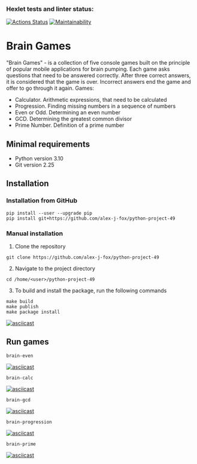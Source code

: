 ### Hexlet tests and linter status:
[![Actions Status](https://github.com/alex-j-fox/python-project-49/workflows/hexlet-check/badge.svg)](https://github.com/alex-j-fox/python-project-49/actions)
[![Maintainability](https://api.codeclimate.com/v1/badges/18c0c2091ab98fe8e4d6/maintainability)](https://codeclimate.com/github/alex-j-fox/python-project-49/maintainability)

# Brain Games

"Brain Games" - is a collection of five console games built on the principle of popular mobile applications for brain pumping. Each game asks questions that need to be answered correctly. After three correct answers, it is considered that the game is over. Incorrect answers end the game and offer to go through it again. Games:

- Calculator. Arithmetic expressions, that need to be calculated
- Progression. Finding missing numbers in a sequence of numbers
- Even or Odd. Determining an even number
- GCD. Determining the greatest common divisor
- Prime Number. Definition of a prime number

## Minimal requirements

- Python version 3.10
- Git version 2.25

## Installation

### Installation from GitHub

```
pip install --user --upgrade pip
pip install git+https://github.com/alex-j-fox/python-project-49
```

### Manual installation

1. Clone the repository

```
git clone https://github.com/alex-j-fox/python-project-49
```

2. Navigate to the project directory 

```
cd /home/<user>/python-project-49
```

3. To build and install the package, run the following commands 

```
make build
make publish
make package install
```

[![asciicast](https://asciinema.org/a/606049.svg)](https://asciinema.org/a/606049)

## Run games

```
brain-even
```
[![asciicast](https://asciinema.org/a/606051.svg)](https://asciinema.org/a/606051)

```
brain-calc
```
[![asciicast](https://asciinema.org/a/606050.svg)](https://asciinema.org/a/606050)

```
brain-gcd
```
[![asciicast](https://asciinema.org/a/605298.svg)](https://asciinema.org/a/605298)

```
brain-progression
```
[![asciicast](https://asciinema.org/a/605607.svg)](https://asciinema.org/a/605607)

```
brain-prime
```
[![asciicast](https://asciinema.org/a/605697.svg)](https://asciinema.org/a/605697)

